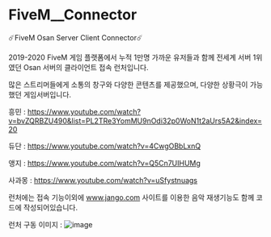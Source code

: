 # FiveM__Connector
☄️FiveM Osan Server Client Connector☄️

2019-2020 
FiveM 게임 플랫폼에서 누적 1만명 가까운 유저들과 함께 전세계 서버 1위였던 Osan 서버의 클라이언트 접속 런처입니다.

많은 스트리머들에게 소통의 창구와 다양한 콘텐츠를 제공했으며, 다양한 상황극이 가능했던 게임서버입니다.

흥민 : https://www.youtube.com/watch?v=bvZQRBZU490&list=PL2TRe3YomMU9nOdi32p0WoN1t2aUrs5A2&index=20

듀단 : https://www.youtube.com/watch?v=4CwgOBbLxnQ

앵지 : https://www.youtube.com/watch?v=Q5Cn7UIHUMg

사과몽 : https://www.youtube.com/watch?v=uSfystnuags

런처에는 접속 기능이외에 www.jango.com 사이트를 이용한 음악 재생기능도 함께 코드에 작성되어있습니다.


런처 구동 이미지 : 
![image](https://user-images.githubusercontent.com/64263207/117537878-9ccbe080-b03e-11eb-8842-a7d4747fa113.png)
